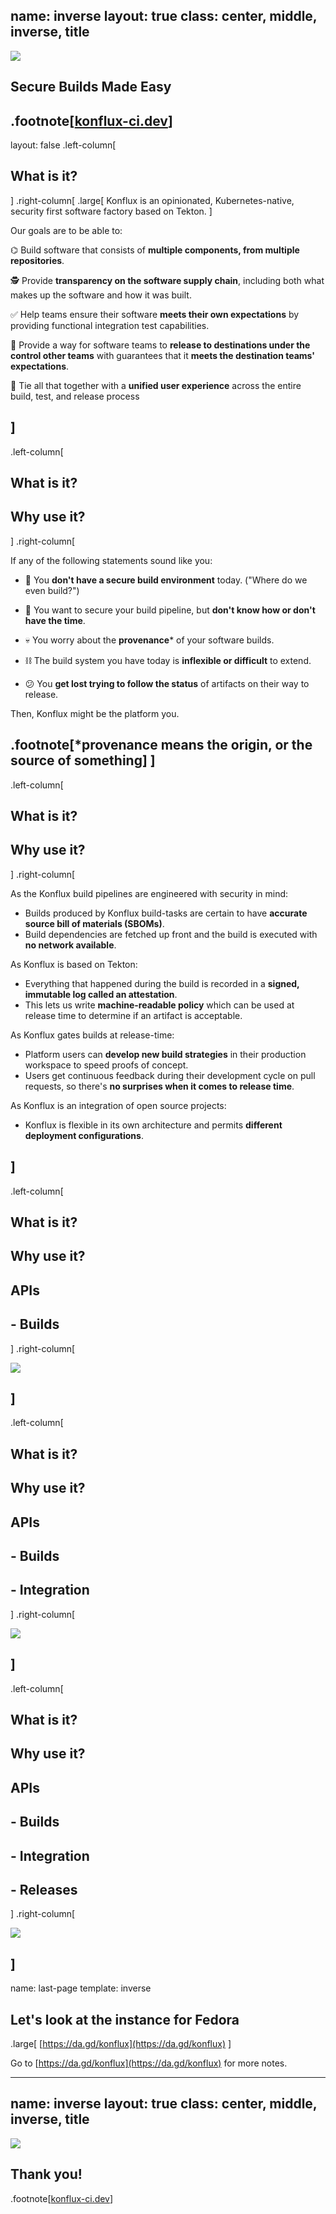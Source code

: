 name: inverse
layout: true
class: center, middle, inverse, title
---
<img class="logo" src='https://konflux-ci.dev/img/logo.svg'/><br/>

## Secure Builds Made Easy

.footnote[[konflux-ci.dev](https://konflux-ci.dev)]
---
layout: false
.left-column[
  ## What is it?
]
.right-column[
.large[
  Konflux is an opinionated, Kubernetes-native, security first software factory based on Tekton.
]

Our goals are to be able to:

⌬ Build software that consists of **multiple components, from multiple repositories**.

🕵 Provide **transparency on the software supply chain**, including both what makes up the software and how it was built.

✅ Help teams ensure their software **meets their own expectations** by providing functional integration test capabilities.

🤝 Provide a way for software teams to **release to destinations under the control other teams** with guarantees that it **meets  the destination teams' expectations**.

🌈 Tie all that together with a **unified user experience** across the entire build, test, and release process

]
---
.left-column[
  ## What is it?
  ## Why use it?
]
.right-column[

If any of the following statements sound like you:

- 🥴 You **don't have a secure build environment** today. ("Where do we even build?")

- 💸 You want to secure your build pipeline, but **don't know how or don't have the time**.
 
- 💀 You worry about the **provenance*** of your software builds.

- ⛓️ The build system you have today is **inflexible or difficult** to extend.

- 😕 You **get lost trying to follow the status** of artifacts on their way to release.

Then, Konflux might be the platform you.

.footnote[***provenance** means the origin, or the source of something]
]
---
.left-column[
  ## What is it?
  ## Why use it?
]
.right-column[

As the Konflux build pipelines are engineered with security in mind:

- Builds produced by Konflux build-tasks are certain to have **accurate source bill of materials (SBOMs)**.
- Build dependencies are fetched up front and the build is executed with **no network available**.

As Konflux is based on Tekton:

- Everything that happened during the build is recorded in a **signed, immutable log called an attestation**.
- This lets us write **machine-readable policy** which can be used at release time to determine if an artifact is acceptable.

As Konflux gates builds at release-time:

- Platform users can **develop new build strategies** in their production workspace to speed proofs of concept.
- Users get continuous feedback during their development cycle on pull requests, so there's **no surprises when it comes to release time**.

As Konflux is an integration of open source projects:

- Konflux is flexible in its own architecture and permits **different deployment configurations**.

]
---
.left-column[
  ## What is it?
  ## Why use it?
  ## APIs
  ## - Builds
]
.right-column[

![](build.jpg)

]
---
.left-column[
  ## What is it?
  ## Why use it?
  ## APIs
  ## - Builds
  ## - Integration
]
.right-column[

![](integration.jpg)

]
---
.left-column[
  ## What is it?
  ## Why use it?
  ## APIs
  ## - Builds
  ## - Integration
  ## - Releases
]
.right-column[

![](release.jpg)

]
---
name: last-page
template: inverse

## Let's look at the instance for Fedora

.large[
  [https://da.gd/konflux](https://da.gd/konflux)
]

Go to [https://da.gd/konflux](https://da.gd/konflux) for more notes.

---

name: inverse
layout: true
class: center, middle, inverse, title
---
<img class="logo" src='https://konflux-ci.dev/img/logo.svg'/><br/>

## Thank you!

.footnote[[konflux-ci.dev](https://konflux-ci.dev)]

